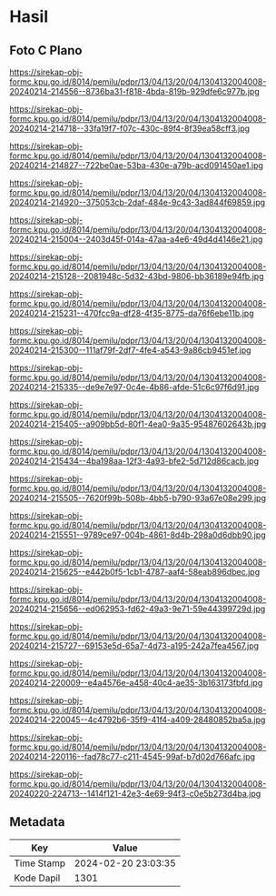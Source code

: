 # Hasil

## Foto C Plano

https://sirekap-obj-formc.kpu.go.id/8014/pemilu/pdpr/13/04/13/20/04/1304132004008-20240214-214556--8736ba31-f818-4bda-819b-929dfe6c977b.jpg

https://sirekap-obj-formc.kpu.go.id/8014/pemilu/pdpr/13/04/13/20/04/1304132004008-20240214-214718--33fa19f7-f07c-430c-89f4-8f39ea58cff3.jpg

https://sirekap-obj-formc.kpu.go.id/8014/pemilu/pdpr/13/04/13/20/04/1304132004008-20240214-214827--722be0ae-53ba-430e-a79b-acd091450ae1.jpg

https://sirekap-obj-formc.kpu.go.id/8014/pemilu/pdpr/13/04/13/20/04/1304132004008-20240214-214920--375053cb-2daf-484e-9c43-3ad844f69859.jpg

https://sirekap-obj-formc.kpu.go.id/8014/pemilu/pdpr/13/04/13/20/04/1304132004008-20240214-215004--2403d45f-014a-47aa-a4e6-49d4d4146e21.jpg

https://sirekap-obj-formc.kpu.go.id/8014/pemilu/pdpr/13/04/13/20/04/1304132004008-20240214-215128--2081948c-5d32-43bd-9806-bb36189e94fb.jpg

https://sirekap-obj-formc.kpu.go.id/8014/pemilu/pdpr/13/04/13/20/04/1304132004008-20240214-215231--470fcc9a-df28-4f35-8775-da76f6ebe11b.jpg

https://sirekap-obj-formc.kpu.go.id/8014/pemilu/pdpr/13/04/13/20/04/1304132004008-20240214-215300--111af79f-2df7-4fe4-a543-9a86cb9451ef.jpg

https://sirekap-obj-formc.kpu.go.id/8014/pemilu/pdpr/13/04/13/20/04/1304132004008-20240214-215335--de9e7e97-0c4e-4b86-afde-51c6c97f6d91.jpg

https://sirekap-obj-formc.kpu.go.id/8014/pemilu/pdpr/13/04/13/20/04/1304132004008-20240214-215405--a909bb5d-80f1-4ea0-9a35-95487602643b.jpg

https://sirekap-obj-formc.kpu.go.id/8014/pemilu/pdpr/13/04/13/20/04/1304132004008-20240214-215434--4ba198aa-12f3-4a93-bfe2-5d712d86cacb.jpg

https://sirekap-obj-formc.kpu.go.id/8014/pemilu/pdpr/13/04/13/20/04/1304132004008-20240214-215505--7620f99b-508b-4bb5-b790-93a67e08e299.jpg

https://sirekap-obj-formc.kpu.go.id/8014/pemilu/pdpr/13/04/13/20/04/1304132004008-20240214-215551--9789ce97-004b-4861-8d4b-298a0d6dbb90.jpg

https://sirekap-obj-formc.kpu.go.id/8014/pemilu/pdpr/13/04/13/20/04/1304132004008-20240214-215625--e442b0f5-1cb1-4787-aaf4-58eab896dbec.jpg

https://sirekap-obj-formc.kpu.go.id/8014/pemilu/pdpr/13/04/13/20/04/1304132004008-20240214-215656--ed062953-fd62-49a3-9e71-59e44399729d.jpg

https://sirekap-obj-formc.kpu.go.id/8014/pemilu/pdpr/13/04/13/20/04/1304132004008-20240214-215727--69153e5d-65a7-4d73-a195-242a7fea4567.jpg

https://sirekap-obj-formc.kpu.go.id/8014/pemilu/pdpr/13/04/13/20/04/1304132004008-20240214-220009--e4a4576e-a458-40c4-ae35-3b163173fbfd.jpg

https://sirekap-obj-formc.kpu.go.id/8014/pemilu/pdpr/13/04/13/20/04/1304132004008-20240214-220045--4c4792b6-35f9-41f4-a409-28480852ba5a.jpg

https://sirekap-obj-formc.kpu.go.id/8014/pemilu/pdpr/13/04/13/20/04/1304132004008-20240214-220116--fad78c77-c211-4545-99af-b7d02d766afc.jpg

https://sirekap-obj-formc.kpu.go.id/8014/pemilu/pdpr/13/04/13/20/04/1304132004008-20240220-224713--1414f121-42e3-4e69-94f3-c0e5b273d4ba.jpg


## Metadata

| Key        | Value               |
| ---------- | ------------------- |
| Time Stamp | 2024-02-20 23:03:35 |
| Kode Dapil | 1301                |



